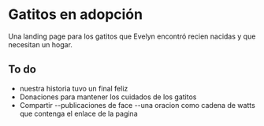 # Gatitos en adopción

Una landing page para los gatitos que Evelyn encontró recien nacidas y que necesitan un hogar.


## To do

* nuestra historia tuvo un final feliz
* Donaciones para mantener los cuidados de los gatitos
* Compartir --publicaciones de face --una oracion como cadena de watts que contenga el enlace de la pagina
